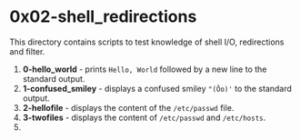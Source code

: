 # 0x02-shell_redirections
This directory contains scripts to test knowledge of shell I/O, redirections and filter.
1. **0-hello_world** - prints `Hello, World` followed by a new line to the standard output.
2. **1-confused_smiley** - displays a confused smiley `"(Ôo)'` to the standard output.
3. **2-hellofile** - displays the content of the `/etc/passwd` file.
4. **3-twofiles** - displays the content of `/etc/passwd` and `/etc/hosts`.
5. 
